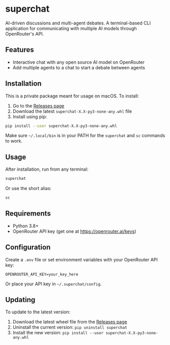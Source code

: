 # superchat

AI-driven discussions and multi-agent debates. A terminal-based CLI application for communicating with multiple AI models through OpenRouter's API.

## Features

- Interactive chat with any open source AI model on OpenRouter
- Add multiple agents to a chat to start a debate between agents

## Installation

This is a private package meant for usage on macOS. To install:

1. Go to the [Releases page](https://github.com/shukmeister/superchat/releases)
2. Download the latest `superchat-X.X-py3-none-any.whl` file
3. Install using pip:

```bash
pip install --user superchat-X.X-py3-none-any.whl
```

Make sure `~/.local/bin` is in your PATH for the `superchat` and `sc` commands to work.

## Usage

After installation, run from any terminal:

```bash
superchat
```

Or use the short alias:

```bash
sc
```

## Requirements

- Python 3.8+
- OpenRouter API key (get one at https://openrouter.ai/keys)

## Configuration

Create a `.env` file or set environment variables with your OpenRouter API key:

```
OPENROUTER_API_KEY=your_key_here
```

Or place your API key in `~/.superchat/config`.

## Updating

To update to the latest version:

1. Download the latest wheel file from the [Releases page](https://github.com/shukmeister/superchat/releases)
2. Uninstall the current version: `pip uninstall superchat`
3. Install the new version: `pip install --user superchat-X.X-py3-none-any.whl`